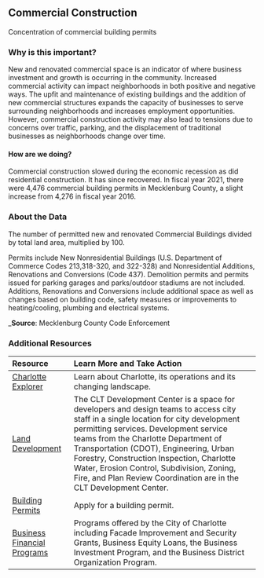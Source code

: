 ## Commercial Construction
Concentration of commercial building permits

### Why is this important?
New and renovated commercial space is an indicator of where business investment and growth is occurring in the community. Increased commercial activity can impact neighborhoods in both positive and negative ways. The upfit and maintenance of existing buildings and the addition of new commercial structures expands the capacity of businesses to serve surrounding neighborhoods and increases employment opportunities. However, commercial construction activity may also lead to tensions due to concerns over traffic, parking, and the displacement of traditional businesses as neighborhoods change over time. 

#### How are we doing?
Commercial construction slowed during the economic recession as did residential construction. It has since recovered. In fiscal year 2021, there were 4,476 commercial building permits in Mecklenburg County, a slight increase from 4,276 in fiscal year 2016. 

### About the Data
The number of permitted new and renovated Commercial Buildings divided by total land area, multiplied by 100. 

Permits include New Nonresidential Buildings (U.S. Department of Commerce Codes 213,318-320, and 322-328) and Nonresidential Additions, Renovations and Conversions (Code 437). Demolition permits and permits issued for parking garages and parks/outdoor stadiums are not included. Additions, Renovations and Conversions include additional space as well as changes based on building code, safety measures or improvements to heating/cooling, plumbing and electrical systems.

_**Source**: Mecklenburg County Code Enforcement

### Additional Resources
| Resource | Learn More and Take Action | 
|:--- | :--- |
|[Charlotte Explorer](https://explore.charlottenc.gov/)| Learn about Charlotte, its operations and its changing landscape.
|[Land Development](https://www.charlottenc.gov/Growth-and-Development/Getting-Started-on-Your-Project)| The CLT Development Center is a space for developers and design teams to access city staff in a single location for city development permitting services. Development service teams from the Charlotte Department of Transportation (CDOT), Engineering, Urban Forestry, Construction Inspection, Charlotte Water, Erosion Control, Subdivision, Zoning, Fire, and Plan Review Coordination are in the CLT Development Center.
|[Building Permits](https://code.mecknc.gov/permitting)| Apply for a building permit.
|[Business Financial Programs](https://www.charlottenc.gov/Growth-and-Development/Economic-Development)| Programs offered by the City of Charlotte including Facade Improvement and Security Grants, Business Equity Loans, the Business Investment Program, and the Business District Organization Program. 